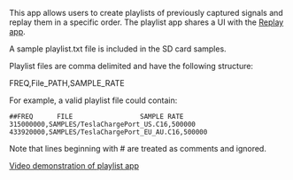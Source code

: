 This app allows users to create playlists of previously captured signals and replay them in a specific order. The playlist app shares a UI with the [Replay app](https://github.com/eried/portapack-mayhem/wiki/Replay).

A sample playlist.txt file is included in the SD card samples.

Playlist files are comma delimited and have the following structure:

FREQ,File_PATH,SAMPLE_RATE

For example, a valid playlist file could contain:

    ##FREQ      FILE				 SAMPLE RATE
    315000000,SAMPLES/TeslaChargePort_US.C16,500000
    433920000,SAMPLES/TeslaChargePort_EU_AU.C16,500000

Note that lines beginning with # are treated as comments and ignored.

[Video demonstration of playlist app](https://user-images.githubusercontent.com/164560/191515258-36621648-3827-4eed-b77b-e8dbaf9be63e.mov)
